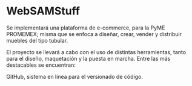 # WebSAMStuff
Se implementará una plataforma de e-commerce, para la PyME PROMEMEX; misma que se enfoca a diseñar, crear, vender y distribuir muebles del tipo tubular.

El proyecto se llevará a cabo con el uso de distintas herramientas, tanto para el diseño, maquetación y la puesta en marcha. Entre las más destacables se encuentran: 

GitHub, sistema en línea para el versionado de código.